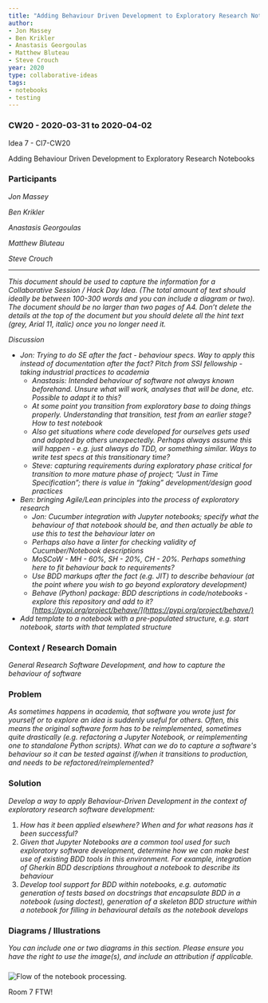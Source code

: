 ```yaml
---
title: "Adding Behaviour Driven Development to Exploratory Research Notebooks"
author:
- Jon Massey
- Ben Krikler
- Anastasis Georgoulas
- Matthew Bluteau
- Steve Crouch
year: 2020
type: collaborative-ideas
tags:
- notebooks
- testing
---
```

### CW20 - 2020-03-31 to 2020-04-02

Idea 7 - CI7-CW20

Adding Behaviour Driven Development to Exploratory Research Notebooks


### **Participants**

_Jon Massey_

_Ben Krikler_

_Anastasis Georgoulas_

_Matthew Bluteau_

_Steve Crouch_



---


_This document should be used to capture the information for a Collaborative Session / Hack Day Idea. (The total amount of text should ideally be between 100-300 words and you can include a diagram or two). The document should be no larger than two pages of A4. Don’t delete the details at the top of the document but you should delete all the hint text (grey, Arial 11, italic) once you no longer need it._

_Discussion_



*   _Jon: Trying to do SE after the fact - behaviour specs. Way to apply this instead of documentation after the fact? Pitch from SSI fellowship - taking industrial practices to academia_
    *   _Anastasis: Intended behaviour of software not always known beforehand. Unsure what will work, analyses that will be done, etc. Possible to adapt it to this?_
    *   _At some point you transition from exploratory base to doing things properly. Understanding that transition, test from an earlier stage? How to test notebook_
    *   _Also get situations where code developed for ourselves gets used and adopted by others unexpectedly. Perhaps always assume this will happen - e.g. just always do TDD, or something similar. Ways to write test specs at this transitionary time?_
    *   _Steve: capturing requirements during exploratory phase critical for transition to more mature phase of project; “Just in Time Specification”; there is value in “faking” development/design good practices_
*   _Ben: bringing Agile/Lean principles into the process of exploratory research_
    *   _Jon: Cucumber integration with Jupyter notebooks; specify what the behaviour of that notebook should be, and then actually be able to use this to test the behaviour later on_
    *   _Perhaps also have a linter for checking validity of Cucumber/Notebook descriptions_
    *   _MoSCoW - MH - 60%, SH - 20%, CH - 20%. Perhaps something here to fit behaviour back to requirements?_
    *   _Use BDD markups after the fact (e.g. JIT) to describe behaviour (at the point where you wish to go beyond exploratory development)_
    *   _Behave (Python) package: BDD descriptions in code/notebooks - explore this repository and add to it? [https://pypi.org/project/behave/](https://pypi.org/project/behave/)_
*   _Add template to a notebook with a pre-populated structure, e.g. start notebook, starts with that templated structure_


### **Context / Research Domain**

_General Research Software Development, and how to capture the behaviour of software_


### **Problem**

_As sometimes happens in academia, that software you wrote just for yourself or to explore an idea is suddenly useful for others. Often, this means the original software form has to be reimplemented, sometimes quite drastically (e.g. refactoring a Jupyter Notebook, or reimplementing one to standalone Python scripts). What can we do to capture a software's behaviour so it can be tested against if/when it transitions to production, and needs to be refactored/reimplemented?_


### **Solution**

_Develop a way to apply Behaviour-Driven Development in the context of exploratory research software development:_



1. _How has it been applied elsewhere? When and for what reasons has it been successful?_
2. _Given that Jupyter Notebooks are a common tool used for such exploratory software development, determine how we can make best use of existing BDD tools in this environment. For example, integration of Gherkin BDD descriptions throughout a notebook to describe its behaviour_
3. _Develop tool support for BDD within notebooks, e.g. automatic generation of tests based on docstrings that encapsulate BDD in a notebook (using doctest), generation of a skeleton BDD structure within a notebook for filling in behavioural details as the notebook develops_


### **Diagrams / Illustrations**

_You can include one or two diagrams in this section. Please ensure you have the right to use the image(s), and include an attribution if applicable._


###


![Flow of the notebook processing.](../images/cw20-notebook-flow.jpg)




Room 7 FTW!


